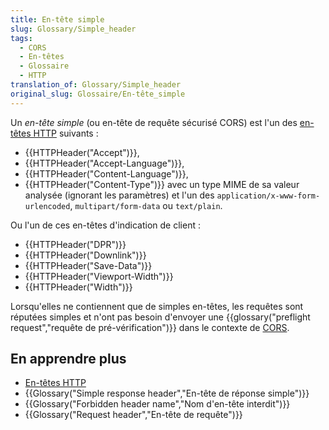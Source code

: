 ```yaml
---
title: En-tête simple
slug: Glossary/Simple_header
tags:
  - CORS
  - En-têtes
  - Glossaire
  - HTTP
translation_of: Glossary/Simple_header
original_slug: Glossaire/En-tête_simple
---
```

Un _en-tête simple_ (ou en-tête de requête sécurisé CORS) est l'un des [en-têtes HTTP](/fr/docs/HTTP/Headers) suivants :

- {{HTTPHeader("Accept")}},
- {{HTTPHeader("Accept-Language")}},
- {{HTTPHeader("Content-Language")}},
- {{HTTPHeader("Content-Type")}} avec un type MIME de sa valeur analysée (ignorant les paramètres) et l'un des `application/x-www-form-urlencoded`, `multipart/form-data` ou `text/plain`.

Ou l'un de ces en-têtes d'indication de client :

- {{HTTPHeader("DPR")}}
- {{HTTPHeader("Downlink")}}
- {{HTTPHeader("Save-Data")}}
- {{HTTPHeader("Viewport-Width")}}
- {{HTTPHeader("Width")}}

Lorsqu'elles ne contiennent que de simples en-têtes, les requêtes sont réputées simples et n'ont pas besoin d'envoyer une {{glossary("preflight request","requête de pré-vérification")}} dans le contexte de [CORS](/fr/docs/Glossaire/CORS).

## En apprendre plus

- [En-têtes HTTP](/fr/docs/HTTP/Headers)
- {{Glossary("Simple response header","En-tête de réponse simple")}}
- {{Glossary("Forbidden header name","Nom d'en-tête interdit")}}
- {{Glossary("Request header","En-tête de requête")}}
